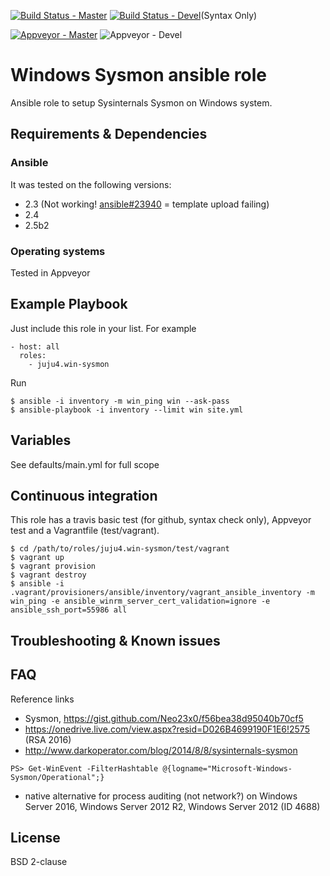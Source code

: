 [![Build Status - Master](https://travis-ci.org/juju4/ansible-win-sysmon.svg?branch=master)](https://travis-ci.org/juju4/ansible-win-sysmon)
[![Build Status - Devel](https://travis-ci.org/juju4/ansible-win-sysmon.svg?branch=devel)](https://travis-ci.org/juju4/ansible-win-sysmon/branches)(Syntax Only)

[![Appveyor - Master](https://ci.appveyor.com/api/projects/status/t0mqe5h33m0d0fbl?svg=true)](https://ci.appveyor.com/project/juju4/ansible-win-sysmon)
![Appveyor - Devel](https://ci.appveyor.com/api/projects/status/t0mqe5h33m0d0fbl/branch/devel?svg=true)

# Windows Sysmon ansible role

Ansible role to setup Sysinternals Sysmon on Windows system.

## Requirements & Dependencies

### Ansible
It was tested on the following versions:
 * 2.3 (Not working! [ansible#23940](https://github.com/ansible/ansible/issues/23940) = template upload failing)
 * 2.4
 * 2.5b2

### Operating systems

Tested in Appveyor

## Example Playbook

Just include this role in your list.
For example

```
- host: all
  roles:
    - juju4.win-sysmon
```

Run
```
$ ansible -i inventory -m win_ping win --ask-pass
$ ansible-playbook -i inventory --limit win site.yml
```

## Variables

See defaults/main.yml for full scope

## Continuous integration

This role has a travis basic test (for github, syntax check only), Appveyor test and a Vagrantfile (test/vagrant).

```
$ cd /path/to/roles/juju4.win-sysmon/test/vagrant
$ vagrant up
$ vagrant provision
$ vagrant destroy
$ ansible -i .vagrant/provisioners/ansible/inventory/vagrant_ansible_inventory -m win_ping -e ansible_winrm_server_cert_validation=ignore -e ansible_ssh_port=55986 all
```

## Troubleshooting & Known issues

## FAQ

Reference links
* Sysmon, https://gist.github.com/Neo23x0/f56bea38d95040b70cf5
*  https://onedrive.live.com/view.aspx?resid=D026B4699190F1E6!2575 (RSA 2016)
* http://www.darkoperator.com/blog/2014/8/8/sysinternals-sysmon
```
PS> Get-WinEvent -FilterHashtable @{logname="Microsoft-Windows-Sysmon/Operational";}
```
* native alternative for process auditing (not network?) on Windows Server 2016, Windows Server 2012 R2, Windows Server 2012 (ID 4688)

## License

BSD 2-clause

